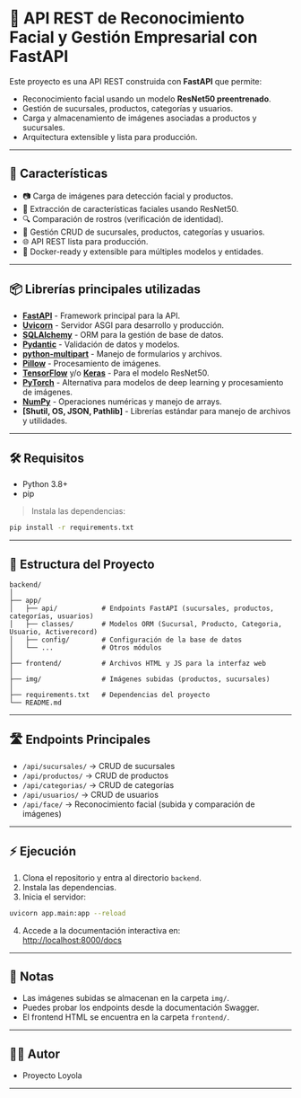 # 🧠 API REST de Reconocimiento Facial y Gestión Empresarial con FastAPI

Este proyecto es una API REST construida con **FastAPI** que permite:

- Reconocimiento facial usando un modelo **ResNet50 preentrenado**.
- Gestión de sucursales, productos, categorías y usuarios.
- Carga y almacenamiento de imágenes asociadas a productos y sucursales.
- Arquitectura extensible y lista para producción.

---

## 🚀 Características

- 📷 Carga de imágenes para detección facial y productos.
- 🧠 Extracción de características faciales usando ResNet50.
- 🔍 Comparación de rostros (verificación de identidad).
- 🏪 Gestión CRUD de sucursales, productos, categorías y usuarios.
- 🌐 API REST lista para producción.
- 🔧 Docker-ready y extensible para múltiples modelos y entidades.

---

## 📦 Librerías principales utilizadas

- **[FastAPI](https://fastapi.tiangolo.com/)** - Framework principal para la API.
- **[Uvicorn](https://www.uvicorn.org/)** - Servidor ASGI para desarrollo y producción.
- **[SQLAlchemy](https://www.sqlalchemy.org/)** - ORM para la gestión de base de datos.
- **[Pydantic](https://pydantic-docs.helpmanual.io/)** - Validación de datos y modelos.
- **[python-multipart](https://andrew-d.github.io/python-multipart/)** - Manejo de formularios y archivos.
- **[Pillow](https://python-pillow.org/)** - Procesamiento de imágenes.
- **[TensorFlow](https://www.tensorflow.org/)** y/o **[Keras](https://keras.io/)** - Para el modelo ResNet50.
- **[PyTorch](https://pytorch.org/)** - Alternativa para modelos de deep learning y procesamiento de imágenes.
- **[NumPy](https://numpy.org/)** - Operaciones numéricas y manejo de arrays.
- **[Shutil, OS, JSON, Pathlib]** - Librerías estándar para manejo de archivos y utilidades.

---

## 🛠️ Requisitos

- Python 3.8+
- pip

> Instala las dependencias:

```bash
pip install -r requirements.txt
```

---

## 📁 Estructura del Proyecto

```
backend/
│
├── app/
│   ├── api/           # Endpoints FastAPI (sucursales, productos, categorías, usuarios)
│   ├── classes/       # Modelos ORM (Sucursal, Producto, Categoria, Usuario, Activerecord)
│   ├── config/        # Configuración de la base de datos
│   └── ...            # Otros módulos
│
├── frontend/          # Archivos HTML y JS para la interfaz web
│
├── img/               # Imágenes subidas (productos, sucursales)
│
├── requirements.txt   # Dependencias del proyecto
└── README.md
```

---

## 🛣️ Endpoints Principales

- `/api/sucursales/`   → CRUD de sucursales
- `/api/productos/`    → CRUD de productos
- `/api/categorias/`   → CRUD de categorías
- `/api/usuarios/`     → CRUD de usuarios
- `/api/face/`         → Reconocimiento facial (subida y comparación de imágenes)

---

## ⚡ Ejecución

1. Clona el repositorio y entra al directorio `backend`.
2. Instala las dependencias.
3. Inicia el servidor:

```bash
uvicorn app.main:app --reload
```

4. Accede a la documentación interactiva en:  
   [http://localhost:8000/docs](http://localhost:8000/docs)

---

## 📝 Notas

- Las imágenes subidas se almacenan en la carpeta `img/`.
- Puedes probar los endpoints desde la documentación Swagger.
- El frontend HTML se encuentra en la carpeta `frontend/`.

---

## 🧑‍💻 Autor

- Proyecto Loyola

---
